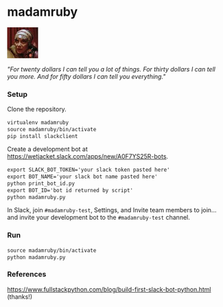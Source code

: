 # madamruby

  ![Alt text](/madamruby.jpg?raw=true "You're here because you ... WANT something ...")

_"For twenty dollars I can tell you a lot of things. For thirty dollars I can tell you more. And for fifty dollars I can tell you *everything*."_

### Setup

Clone the repository.
```
virtualenv madamruby
source madamruby/bin/activate
pip install slackclient
```
Create a development bot at https://wetjacket.slack.com/apps/new/A0F7YS25R-bots.
```
export SLACK_BOT_TOKEN='your slack token pasted here'
export BOT_NAME='your slack bot name pasted here'
python print_bot_id.py
export BOT_ID='bot id returned by script'
python madamruby.py
```
In Slack, join `#madamruby-test`, Settings, and Invite team members to join... and invite your development bot to the `#madamruby-test` channel.

### Run
```
source madamruby/bin/activate
python madamruby.py
```

### References

https://www.fullstackpython.com/blog/build-first-slack-bot-python.html (thanks!)
